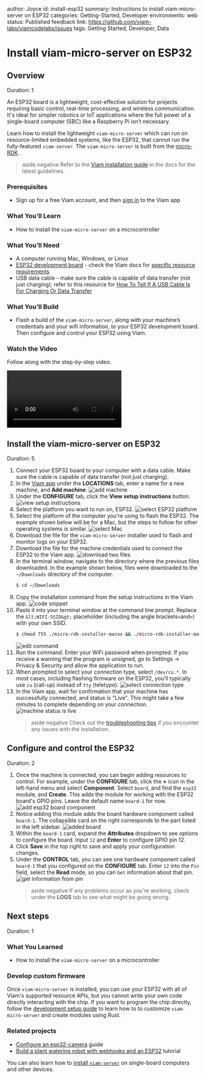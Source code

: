 author: Joyce
id: install-esp32
summary: Instructions to install viam-micro-server on ESP32
categories: Getting-Started, Developer
environments: web
status: Published
feedback link: https://github.com/viam-labs/viamcodelabs/issues
tags: Getting Started, Developer, Data

# Install viam-micro-server on ESP32

<!-- ------------------------ -->

## Overview

Duration: 1

An ESP32 board is a lightweight, cost-effective solution for projects requiring basic control, real-time processing, and wireless communication. It's ideal for simpler robotics or IoT applications where the full power of a single-board computer (SBC) like a Raspberry Pi isn’t necessary.

Learn how to install the lightweight `viam-micro-server` which can run on resource-limited embedded systems, like the ESP32, that cannot run the fully-featured `viam-server`. The `viam-micro-server` is built from the [micro-RDK](https://github.com/viamrobotics/micro-rdk/tree/main).

> aside negative
> Refer to the [Viam installation guide](https://docs.viam.com/installation/) in the docs for the latest guidelines.

### Prerequisites

- Sign up for a free Viam account, and then [sign in](https://app.viam.com/robots/) to the Viam app

### What You’ll Learn

- How to install the `viam-micro-server` on a microcontroller

### What You’ll Need

- A computer running Mac, Windows, or Linux
- [ESP32 development board](https://www.amazon.com/FREENOVE-ESP32-WROVER-Compatible-Wireless-Detailed/dp/B0CJJHXD1W) - check the Viam docs for [specific resource requirements](https://docs.viam.com/installation/#compatibility)
- USB data cable - make sure the cable is capable of data transfer (not just charging); refer to this resource for [How To Tell If A USB Cable Is For Charging Or Data Transfer](https://glidedigital.com/how-to-tell-if-a-usb-cable-is-for-charging-or-data-transfer)

### What You’ll Build

- Flash a build of the `viam-micro-server`, along with your machine’s credentials and your wifi information, to your ESP32 development board. Then configure and control your ESP32 using Viam.

### Watch the Video

Follow along with the step-by-step video.

<video id="yUZMo8l8up4"></video>

<!-- ------------------------ -->

## Install the viam-micro-server on ESP32

Duration: 5

1. Connect your ESP32 board to your computer with a data cable. Make sure the cable is capable of data transfer (not just charging).
1. In the [Viam app](https://app.viam.com/) under the **LOCATIONS** tab, enter a name for a new machine, and **Add machine**.
   ![add machine](assets/addMachine.png)
1. Under the **CONFIGURE** tab, click the **View setup instructions** button.
   ![view setup instructions](assets/viewSetup.png)
1. Select the platform you want to run on, ESP32.
   ![select ESP32 platform](assets/espPlatform.png)
1. Select the platform of the computer you're using to flash the ESP32. The example shown below will be for a Mac, but the steps to follow for other operating systems is similar.
   ![select Mac](assets/mac.png)
1. Download the file for the `viam-micro-server` installer used to flash and monitor logs on your ESP32.
1. Download the file for the machine credentials used to connect the ESP32 to the Viam app.
   ![download two files](assets/downloads.png)
1. In the terminal window, navigate to the directory where the previous files downloaded. In the example shown below, files were downloaded to the `~/Downloads` directory of the computer.
   ```bash
   $ cd ~/Downloads
   ```
1. Copy the installation command from the setup instructions in the Viam app.
   ![code snippet](assets/codeSample.png)
1. Paste it into your terminal window at the command line prompt. Replace the `&lt;WIFI-SSID&gt;` placeholder (including the angle brackets`<`and`>`) with your own SSID.
   ```bash
   $ chmod 755 ./micro-rdk-installer-macos && ./micro-rdk-installer-macos write-flash --app-config viam-esp32-project-main.json --monitor --wifi-ssid "<WIFI-SSID>"
   ```
   ![edit command](assets/cli.png)
1. Run the command. Enter your WiFi password when prompted. If you receive a warning that the program is unsigned, go to Settings -> Privacy & Security and allow the application to run.
1. When prompted to select your connection type, select `/dev/cu.*`. In most cases, including flashing firmware on the ESP32, you’ll typically use `cu` (call-up) instead of `tty` (teletype).
   ![select connection type](assets/cu.png)
1. In the Viam app, wait for confirmation that your machine has successfully connected, and status is "Live". This might take a few minutes to complete depending on your connection.
   ![machine status is live](assets/live.png)
   > aside negative
   > Check out the [troubleshooting tips](https://docs.viam.com/installation/#troubleshooting) if you encounter any issues with the installation.

<!-- ------------------------ -->

## Configure and control the ESP32

Duration: 2

1. Once the machine is connected, you can begin adding resources to control. For example, under the **CONFIGURE** tab, click the **+** icon in the left-hand menu and select **Component**. Select `board`, and find the `esp32` module, and **Create**. This adds the module for working with the ESP32 board's GPIO pins. Leave the default name `board-1` for now.
   ![add esp32 board component](assets/board.png)
1. Notice adding this module adds the board hardware component called `board-1`. The collapsible card on the right corresponds to the part listed in the left sidebar.
   ![added board](assets/addedBoard.png)
1. Within the `board-1` card, expand the **Attributes** dropdown to see options to configure the board. Input `12` and **Enter** to configure GPIO pin 12.
1. Click **Save** in the top right to save and apply your configuration changes.
1. Under the **CONTROL** tab, you can see one hardware component called `board-1` that you configured on the **CONFIGURE** tab. Enter `12` into the `Pin` field, select the **Read** mode, so you can `Get` information about that pin.
   ![get information from pin](assets/read.png)
   > aside negative
   > If any problems occur as you're working, check under the **LOGS** tab to see what might be going wrong.

<!-- ------------------------ -->

## Next steps

Duration: 1

### What You Learned

- How to install the `viam-micro-server` on a microcontroller

### Develop custom firmware

Once `viam-micro-server` is installed, you can use your ESP32 with all of Viam's supported resource APIs, but you cannot write your own code directly interacting with the chip. If you want to program the chip directly, follow the [development setup guide](https://docs.viam.com/installation/viam-micro-server-dev/) to learn how to to customize `viam-micro-server` and create modules using Rust.

### Related projects

- [Configure an esp32-camera](https://docs.viam.com/components/camera/esp32-camera/) guide
- [Build a plant watering robot with webhooks and an ESP32](https://www.viam.com/post/build-a-plant-watering-robot-with-webhooks-and-an-esp32) tutorial

You can also learn how to [install `viam-server`](https://docs.viam.com/installation/#install-viam-server) on single-board computers and other devices.
